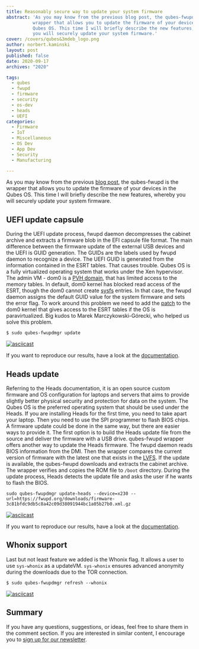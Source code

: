 ```yaml
---
title: Reasonably secure way to update your system firmware
abstract: 'As you may know from the previous blog post, the qubes-fwupd is the
          wrapper that allows you to update the firmware of your devices in the
          Qubes OS. This time I will briefly describe the new features, whereby
          you will securely update your system firmware.'
cover: /covers/qubes&3mdeb_logo.png
author: norbert.kaminski
layout: post
published: false
date: 2020-09-17
archives: "2020"

tags:
  - qubes
  - fwupd
  - firmware
  - security
  - os-dev
  - heads
  - UEFI
categories:
  - Firmware
  - IoT
  - Miscellaneous
  - OS Dev
  - App Dev
  - Security
  - Manufacturing

---
```


As you may know from the previous
[blog post](https://blog.3mdeb.com/2020/2020-07-14-qubesos-fwupd-core/),
the qubes-fwupd is the wrapper that allows you to update the firmware of your
devices in the Qubes OS. This time I will briefly describe the new
features, whereby you will securely update your system firmware.

## UEFI update capsule

During the UEFI update process, fwupd daemon decompresses the cabinet archive
and extracts a firmware blob in the EFI capsule file format. The main difference
between the firmware update of the external USB devices and the UEFI is GUID
generation. The GUIDs are the labels used by fwupd daemon to recognize a device.
The UEFI GUID is generated from the information contained in the ESRT tables.
That causes trouble. Qubes OS is a fully virtualized operating system that works
under the Xen hypervisor. The admin VM - dom0 is a
[PVH domain](https://wiki.xen.org/wiki/Xen_Project_Software_Overview#PVH), that
has limited access to the memory tables. In default, dom0 kernel has blocked
read access of the ESRT, though the dom0 cannot create
[sysfs](https://en.wikipedia.org/wiki/Sysfs) entries. In that case, the fwupd
daemon assigns the default GUID value for the system firmware and sets the error
flag. To work around this problem we need to add the
[patch](https://github.com/3mdeb/qubes-fwupd/blob/master/misc/0017-esrt-Add-paravirtualization-support.patch)
to the dom0 kernel that gives access to the ESRT tables if the OS is
paravirtualized. Big kudos to Marek Marczykowski-Górecki, who helped us solve
this problem.

```
$ sudo qubes-fwupdmgr update
```

[![asciicast](https://asciinema.org/a/XH8SKNt4vEez6iIXEIhSxdZxC.svg)](https://asciinema.org/a/XH8SKNt4vEez6iIXEIhSxdZxC)

If you want to reproduce our results, have a look at the
[documentation](https://github.com/3mdeb/qubes-fwupd/blob/master/doc/uefi_capsule_update.md).

## Heads update

Referring to the Heads documentation, it is an open source custom firmware and
OS configuration for laptops and servers that aims to provide slightly better
physical security and protection for data on the system. The Qubes OS is the
preferred operating system that should be used under the Heads.
If you are installing Heads for the first time, you need to take apart your
laptop. Then you need to use the SPI programmer to flash BIOS chips. A firmware
update could be done in the same way, but there are easier ways to provide it.
The first option is to build the Heads update file from the source and deliver
the firmware with a USB drive. qubes-fwupd wrapper offers another way to update
the Heads firmware. The fwupd daemon reads BIOS information from the DMI. Then
the wrapper compares the current version of firmware with the latest one
that exists in the [LVFS](https://fwupd.org/). If the update is available,
the qubes-fwupd downloads and extracts the cabinet archive. The wrapper
verifies and copies the ROM file to `/boot` directory. During the update
process, Heads detects the update file and asks the user if he wants to flash
the BIOS.

```
sudo qubes-fwupdmgr update-heads --device=x230 --url=https://fwupd.org/downloads/firmware-3c81bfdc9db5c8a42c09d38091944bc1a05b27b0.xml.gz
```

[![asciicast](https://asciinema.org/a/RVXLOe2CkHtkYqjJumsy0Hw5d.svg)](https://asciinema.org/a/RVXLOe2CkHtkYqjJumsy0Hw5d)

If you want to reproduce our results, have a look at the
[documentation](https://github.com/3mdeb/qubes-fwupd/blob/master/doc/heads_udpate.md).

## Whonix support

Last but not least feature we added is the Whonix flag. It allows a user to use
`sys-whonix` as a updateVM. `sys-whonix` ensures advanced anonymity during the
downloads due to the TOR connection.

```
$ sudo qubes-fwupdmgr refresh --whonix
```

[![asciicast](https://asciinema.org/a/5zJhIZeATwx9OYVOELoK69ZMo.svg)](https://asciinema.org/a/5zJhIZeATwx9OYVOELoK69ZMo)

## Summary

If you have any questions, suggestions, or ideas, feel free to share them in
the comment section. If you are interested in similar content, I encourage you
to [sign up for our newsletter](http://eepurl.com/doF8GX).
